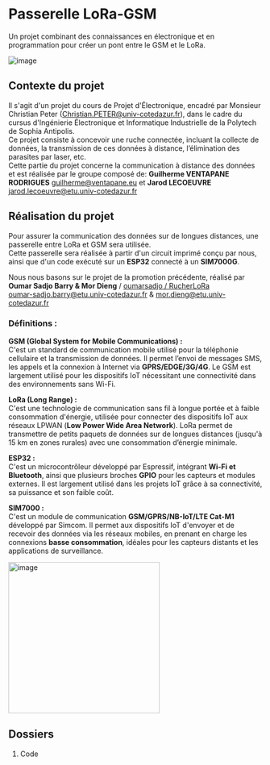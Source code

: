 # **Passerelle LoRa-GSM**  
Un projet combinant des connaissances en électronique et en programmation pour créer un pont entre le GSM et le LoRa.

![image](https://github.com/user-attachments/assets/3acdb9e8-fed4-4b29-99b4-2c63c6d7694c)



## **Contexte du projet**  
Il s'agit d'un projet du cours de Projet d'Électronique, encadré par Monsieur Christian Peter (Christian.PETER@univ-cotedazur.fr), dans le cadre du cursus d'Ingénierie Électronique et Informatique Industrielle de la Polytech de Sophia Antipolis.  
Ce projet consiste à concevoir une ruche connectée, incluant la collecte de données, la transmission de ces données à distance, l’élimination des parasites par laser, etc.  
Cette partie du projet concerne la communication à distance des données et est réalisée par le groupe composé de:
**Guilherme VENTAPANE RODRIGUES** guilherme@ventapane.eu
et 
**Jarod LECOEUVRE** jarod.lecoeuvre@etu.univ-cotedazur.fr


## **Réalisation du projet**  
Pour assurer la communication des données sur de longues distances, une passerelle entre LoRa et GSM sera utilisée.  
Cette passerelle sera réalisée à partir d'un circuit imprimé conçu par nous, ainsi que d'un code exécuté sur un **ESP32** connecté à un **SIM7000G**.

Nous nous basons sur le projet de la promotion précédente, réalisé par **Oumar Sadjo Barry & Mor Dieng** / [oumarsadjo / RucherLoRa](https://github.com/oumarsadjo/RucherLoRa)  
oumar-sadjo.barry@etu.univ-cotedazur.fr & mor.dieng@etu.univ-cotedazur.fr  

### **Définitions :**  

**GSM (Global System for Mobile Communications) :**  
C'est un standard de communication mobile utilisé pour la téléphonie cellulaire et la transmission de données. Il permet l’envoi de messages SMS, les appels et la connexion à Internet via **GPRS/EDGE/3G/4G**. Le GSM est largement utilisé pour les dispositifs IoT nécessitant une connectivité dans des environnements sans Wi-Fi.  

**LoRa (Long Range) :**  
C'est une technologie de communication sans fil à longue portée et à faible consommation d'énergie, utilisée pour connecter des dispositifs IoT aux réseaux LPWAN (**Low Power Wide Area Network**). LoRa permet de transmettre de petits paquets de données sur de longues distances (jusqu'à 15 km en zones rurales) avec une consommation d’énergie minimale.  

**ESP32 :**  
C'est un microcontrôleur développé par Espressif, intégrant **Wi-Fi et Bluetooth**, ainsi que plusieurs broches **GPIO** pour les capteurs et modules externes. Il est largement utilisé dans les projets IoT grâce à sa connectivité, sa puissance et son faible coût.  

**SIM7000 :**  
C'est un module de communication **GSM/GPRS/NB-IoT/LTE Cat-M1** développé par Simcom. Il permet aux dispositifs IoT d'envoyer et de recevoir des données via les réseaux mobiles, en prenant en charge les connexions **basse consommation**, idéales pour les capteurs distants et les applications de surveillance.  


<img width="300" alt="image" src="https://github.com/user-attachments/assets/89d18e22-138f-430b-ac1e-dbb92593b67c"/>

## Dossiers

1. Code 

